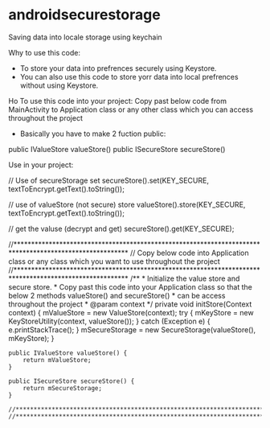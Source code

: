 # androidsecurestorage
Saving data into locale storage using keychain

Why to use this code:
- To store your data into prefrences securely using Keystore.
- You can also use this code to store yorr data into local prefrences without using Keystore.

Ho To use this code into your project:
Copy past below code from MainActivity to Application class or any other class which you can access throughout the project
- Basically you have to make 2 fuction public:

public IValueStore valueStore()
public ISecureStore secureStore()

Use in your project:

// Use of secureStorage set
secureStore().set(KEY_SECURE, textToEncrypt.getText().toString());

// use of valueStore (not secure) store
valueStore().store(KEY_SECURE, textToEncrypt.getText().toString());

// get the valuse (decrypt and get)
secureStore().get(KEY_SECURE);

//********************************************************************************************************
    // Copy below code into Application class or any class which you want to use throughout the project
    //********************************************************************************************************
    /**
     * Initialize the value store and secure store.
     * Copy past this code into your Application class so that the below 2 methods valueStore() and  secureStore()
     * can be access throughout the project
     * @param context
     */
    private void initStore(Context context) {
        mValueStore = new ValueStore(context);
        try {
            mKeyStore = new KeyStoreUtility(context, valueStore());
        } catch (Exception e) {
            e.printStackTrace();
        }
        mSecureStorage = new SecureStorage(valueStore(), mKeyStore);
    }

    public IValueStore valueStore() {
        return mValueStore;
    }

    public ISecureStore secureStore() {
        return mSecureStorage;
    }

    //*********************************************************************
    //*********************************************************************


